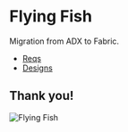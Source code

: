 # Flying Fish

Migration from ADX to Fabric.

- [Reqs](Reqs)
- [Designs](OI%20RTI%20Architecture%20Designs.pdf)

## Thank you!
![Flying Fish](https://upload.wikimedia.org/wikipedia/commons/thumb/8/84/Pink-wing_flying_fish.jpg/500px-Pink-wing_flying_fish.jpg "Flying Fish")
